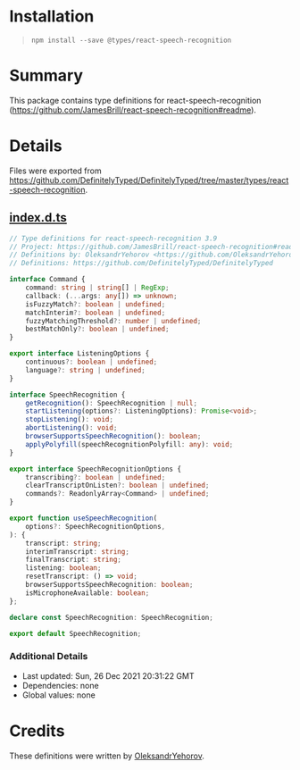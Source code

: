 # Installation
> `npm install --save @types/react-speech-recognition`

# Summary
This package contains type definitions for react-speech-recognition (https://github.com/JamesBrill/react-speech-recognition#readme).

# Details
Files were exported from https://github.com/DefinitelyTyped/DefinitelyTyped/tree/master/types/react-speech-recognition.
## [index.d.ts](https://github.com/DefinitelyTyped/DefinitelyTyped/tree/master/types/react-speech-recognition/index.d.ts)
````ts
// Type definitions for react-speech-recognition 3.9
// Project: https://github.com/JamesBrill/react-speech-recognition#readme
// Definitions by: OleksandrYehorov <https://github.com/OleksandrYehorov>
// Definitions: https://github.com/DefinitelyTyped/DefinitelyTyped

interface Command {
    command: string | string[] | RegExp;
    callback: (...args: any[]) => unknown;
    isFuzzyMatch?: boolean | undefined;
    matchInterim?: boolean | undefined;
    fuzzyMatchingThreshold?: number | undefined;
    bestMatchOnly?: boolean | undefined;
}

export interface ListeningOptions {
    continuous?: boolean | undefined;
    language?: string | undefined;
}

interface SpeechRecognition {
    getRecognition(): SpeechRecognition | null;
    startListening(options?: ListeningOptions): Promise<void>;
    stopListening(): void;
    abortListening(): void;
    browserSupportsSpeechRecognition(): boolean;
    applyPolyfill(speechRecognitionPolyfill: any): void;
}

export interface SpeechRecognitionOptions {
    transcribing?: boolean | undefined;
    clearTranscriptOnListen?: boolean | undefined;
    commands?: ReadonlyArray<Command> | undefined;
}

export function useSpeechRecognition(
    options?: SpeechRecognitionOptions,
): {
    transcript: string;
    interimTranscript: string;
    finalTranscript: string;
    listening: boolean;
    resetTranscript: () => void;
    browserSupportsSpeechRecognition: boolean;
    isMicrophoneAvailable: boolean;
};

declare const SpeechRecognition: SpeechRecognition;

export default SpeechRecognition;

````

### Additional Details
 * Last updated: Sun, 26 Dec 2021 20:31:22 GMT
 * Dependencies: none
 * Global values: none

# Credits
These definitions were written by [OleksandrYehorov](https://github.com/OleksandrYehorov).
